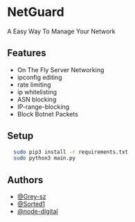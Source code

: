 
# NetGuard

A Easy Way To Manage Your Network
## Features

- On The Fly Server Networking
- ipconfig editing
- rate limiting 
- ip whitelisting
- ASN blocking
- IP-range-blocking
- Block Botnet Packets


## Setup

```bash
  sudo pip3 install -r requirements.txt
  sudo python3 main.py
```
    
## Authors

- [@Grey-sz](https://www.github.com/Grey-sz)
- [@Sorted1](https://www.github.com/Sorted1)
- [@node-digital](https://www.github.com/node-digital)